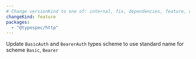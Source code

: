 ```yaml
---
# Change versionKind to one of: internal, fix, dependencies, feature, deprecation, breaking
changeKind: feature
packages:
  - "@typespec/http"
---
```


Update `BasicAuth` and `BearerAuth` types scheme to use standard name for scheme `Basic`, `Bearer`
